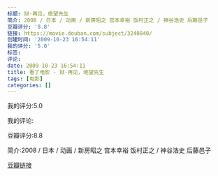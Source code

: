 ```yaml
---
标题: 狱·再见，绝望先生
简介: 2008 / 日本 / 动画 / 新房昭之 宫本幸裕 饭村正之 / 神谷浩史 后藤邑子
豆瓣评分: '8.8'
链接: https://movie.douban.com/subject/3240840/
创建时间: '2009-10-23 16:54:11'
我的评分: '5.0'
标签:
评论:
date: 2009-10-23 16:54:11
title: 看了电影 - 狱·再见，绝望先生
tags: [电影]
categories: []
---
```


我的评分:5.0

我的评论:

豆瓣评分:8.8

简介:2008 / 日本 / 动画 / 新房昭之 宫本幸裕 饭村正之 / 神谷浩史 后藤邑子

[豆瓣链接](https://movie.douban.com/subject/3240840/)

